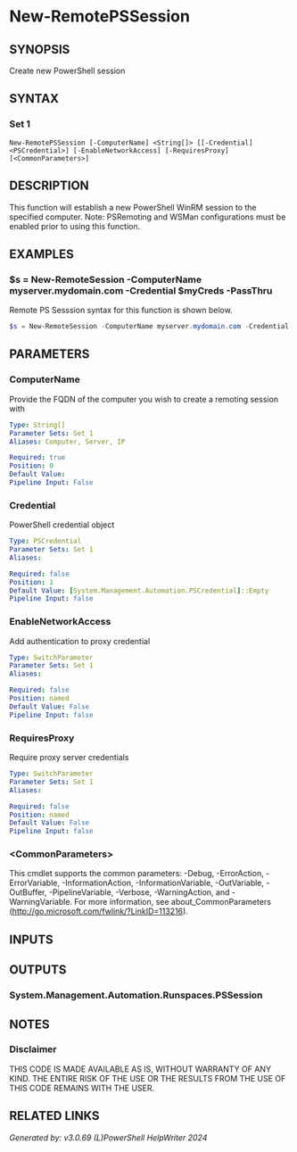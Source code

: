 ﻿# New-RemotePSSession

## SYNOPSIS
Create new PowerShell session

## SYNTAX

### Set 1
```
New-RemotePSSession [-ComputerName] <String[]> [[-Credential] <PSCredential>] [-EnableNetworkAccess] [-RequiresProxy] [<CommonParameters>]
```

## DESCRIPTION
This function will establish a new PowerShell WinRM session to the specified computer. Note: PSRemoting and WSMan configurations must be enabled prior to using this function.

## EXAMPLES

### $s = New-RemoteSession -ComputerName myserver.mydomain.com -Credential $myCreds -PassThru
Remote PS Sesssion syntax for this function is shown below.
```powershell
$s = New-RemoteSession -ComputerName myserver.mydomain.com -Credential $myCreds -PassThru
```

## PARAMETERS

### ComputerName
Provide the FQDN of the computer you wish to create a remoting session with

```yaml
Type: String[]
Parameter Sets: Set 1
Aliases: Computer, Server, IP

Required: true
Position: 0
Default Value: 
Pipeline Input: False
```

### Credential
PowerShell credential object

```yaml
Type: PSCredential
Parameter Sets: Set 1
Aliases: 

Required: false
Position: 1
Default Value: [System.Management.Automation.PSCredential]::Empty
Pipeline Input: false
```

### EnableNetworkAccess
Add authentication to proxy credential

```yaml
Type: SwitchParameter
Parameter Sets: Set 1
Aliases: 

Required: false
Position: named
Default Value: False
Pipeline Input: false
```

### RequiresProxy
Require proxy server credentials

```yaml
Type: SwitchParameter
Parameter Sets: Set 1
Aliases: 

Required: false
Position: named
Default Value: False
Pipeline Input: false
```

### \<CommonParameters\>
This cmdlet supports the common parameters: -Debug, -ErrorAction, -ErrorVariable, -InformationAction, -InformationVariable, -OutVariable, -OutBuffer, -PipelineVariable, -Verbose, -WarningAction, and -WarningVariable. For more information, see about_CommonParameters (http://go.microsoft.com/fwlink/?LinkID=113216).

## INPUTS

## OUTPUTS

### System.Management.Automation.Runspaces.PSSession


## NOTES

### Disclaimer
THIS CODE IS MADE AVAILABLE AS IS, WITHOUT WARRANTY OF ANY KIND. THE ENTIRE RISK OF THE USE OR THE RESULTS FROM THE USE OF THIS CODE REMAINS WITH THE USER.

## RELATED LINKS


*Generated by: v3.0.69 (L)PowerShell HelpWriter 2024*

